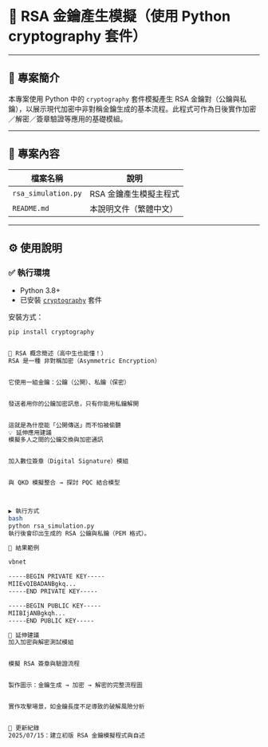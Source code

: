 # 🔐 RSA 金鑰產生模擬（使用 Python cryptography 套件）

---

## 📌 專案簡介

本專案使用 Python 中的 `cryptography` 套件模擬產生 RSA 金鑰對（公鑰與私鑰），以展示現代加密中非對稱金鑰生成的基本流程。此程式可作為日後實作加密／解密／簽章驗證等應用的基礎模組。

---

## 📁 專案內容

| 檔案名稱 | 說明 |
|----------|------|
| `rsa_simulation.py` | RSA 金鑰產生模擬主程式 |
| `README.md` | 本說明文件（繁體中文） |

---

## ⚙️ 使用說明

### ✅ 執行環境

- Python 3.8+
- 已安裝 [`cryptography`](https://pypi.org/project/cryptography/) 套件

安裝方式：

```bash
pip install cryptography


📖 RSA 概念簡述（高中生也能懂！）
RSA 是一種 非對稱加密（Asymmetric Encryption）


它使用一組金鑰：公鑰（公開）、私鑰（保密）


發送者用你的公鑰加密訊息，只有你能用私鑰解開


這就是為什麼能「公開傳送」而不怕被偷聽
💡 延伸應用建議
模擬多人之間的公鑰交換與加密通訊


加入數位簽章（Digital Signature）模組


與 QKD 模擬整合 → 探討 PQC 結合模型



▶️ 執行方式
bash
python rsa_simulation.py
執行後會印出生成的 RSA 公鑰與私鑰（PEM 格式）。

🔎 結果範例

vbnet

-----BEGIN PRIVATE KEY-----
MIIEvQIBADANBgkq...
-----END PRIVATE KEY-----

-----BEGIN PUBLIC KEY-----
MIIBIjANBgkqh...
-----END PUBLIC KEY-----

🔧 延伸建議
加入加密與解密測試模組


模擬 RSA 簽章與驗證流程


製作圖示：金鑰生成 → 加密 → 解密的完整流程圖


實作攻擊場景，如金鑰長度不足導致的破解風險分析


📅 更新紀錄
2025/07/15：建立初版 RSA 金鑰模擬程式與自述
